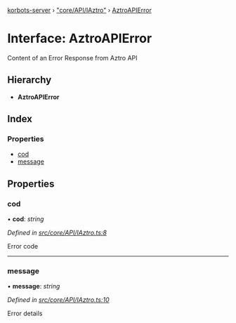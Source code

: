 [korbots-server](../README.md) › ["core/API/IAztro"](../modules/_core_api_iaztro_.md) › [AztroAPIError](_core_api_iaztro_.aztroapierror.md)

# Interface: AztroAPIError

Content of an Error Response from Aztro API

## Hierarchy

* **AztroAPIError**

## Index

### Properties

* [cod](_core_api_iaztro_.aztroapierror.md#cod)
* [message](_core_api_iaztro_.aztroapierror.md#message)

## Properties

###  cod

• **cod**: *string*

*Defined in [src/core/API/IAztro.ts:8](https://github.com/Xisabla/Korbots/blob/76dbc29/server/src/core/API/IAztro.ts#L8)*

Error code

___

###  message

• **message**: *string*

*Defined in [src/core/API/IAztro.ts:10](https://github.com/Xisabla/Korbots/blob/76dbc29/server/src/core/API/IAztro.ts#L10)*

Error details
